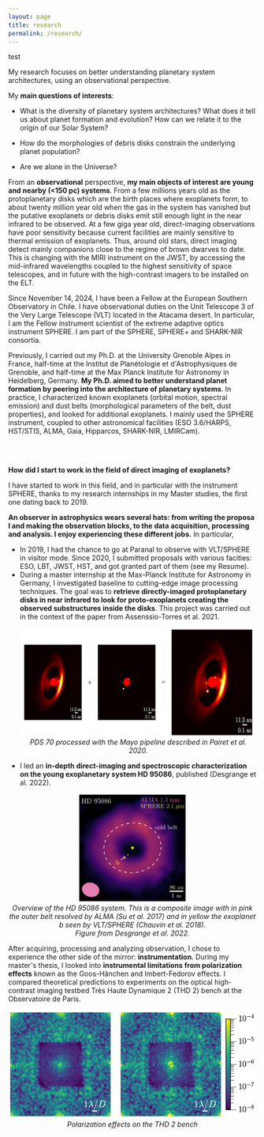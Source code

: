 ```yaml
---
layout: page
title: research
permalink: /research/
---
```

test

My research focuses on better understanding planetary system architectures, using an observational perspective.

My <b>main questions of interests</b>:
- What is the diversity of planetary system architectures? What does it tell us about planet formation and evolution? How can we relate it to the origin of our Solar System?

- How do the morphologies of debris disks constrain the underlying planet population?

- Are we alone in the Universe?


From an <b>observational</b> perspective, <b>my main objects of interest are young and nearby (<150 pc) systems</b>. From a few millions years old as the protoplanetary disks which are the birth places where exoplanets form, to about twenty million year old when the gas in the system has vanished but the putative exoplanets or debris disks emit still enough light in the near infrared to be observed. At a few giga year old, direct-imaging observations have poor sensitivity because current facilities are mainly sensitive to thermal emission of exoplanets. Thus, around old stars, direct imaging detect mainly companions close to the regime of brown dwarves to date. This is changing with the MIRI instrument on the JWST, by accessing the mid-infrared wavelengths coupled to the highest sensitivity of space telescopes, and in future with the high-contrast imagers to be installed on the ELT.
<br>

Since November 14, 2024, I have been a Fellow at the European Southern Observatory in Chile. I have observational duties on the Unit Telescope 3 of the Very Large Telescope (VLT) located in the Atacama desert. In particular, I am the Fellow instrument scientist of the extreme adaptive optics instrument SPHERE. I am part of the SPHERE, SPHERE+ and SHARK-NIR consortia.

Previously, I carried out my Ph.D. at the University Grenoble Alpes in France, half-time at the Institut de Planétologie et d'Astrophysiques de Grenoble, and half-time at the Max Planck Institute for Astronomy in Heidelberg, Germany. <b>My Ph.D. aimed to better understand planet formation by peering into the architecture of planetary systems</b>. In practice, I characterized known exoplanets (orbital motion, spectral emission) and dust belts (morphological parameters of the belt, dust properties), and looked for additional exoplanets. I mainly used the SPHERE instrument, coupled to other astronomical facilities (ESO 3.6/HARPS, HST/STIS, ALMA, Gaia, Hipparcos, SHARK-NIR, LMIRCam).

<br>
<br>
  




<b> How did I start to work in the field of direct imaging of exoplanets? </b> 
  
I have started to work in this field, and in particular with the instrument SPHERE, thanks to my research internships in my Master studies, the first one dating back to 2019. 

<b> An observer in astrophysics wears several hats: from writing the proposa l and making the observation blocks, to the data acquisition, processing and analysis. I enjoy experiencing these different jobs.</b> In particular,  

<ul>
  <li> In 2019, I had the chance to go at Paranal to observe with VLT/SPHERE in visitor mode. Since 2020, I submitted proposals with various facities: ESO, LBT, JWST, HST, and got granted part of them (see my Resume).
  
  <li> During a master internship at the Max-Planck Institute for Astronomy in Germany, I investigated baseline to cutting-edge image processing techniques. The goal was to <b>retrieve directly-imaged protoplanetary disks in near infrared to look for proto-exoplanets creating the observed substructures inside the disks</b>. This project was carried out in the context of the paper from Assenssio-Torres et al. 2021.</li>

  
  <p align="center">
  <img src="/fig/PDS70_details.png" height="220" > 
  <br>
  <i> PDS 70 processed with the Mayo pipeline described in Pairet et al. 2020. </i>
  <br>
  </p>


  <li> I led an <b>in-depth direct-imaging and spectroscopic characterization on the young exoplanetary system HD 95086</b>, published (Desgrange et al. 2022). </li>

    
</ul> 

  <p align="center">
  <img src="/fig/HD95086_overview.png" height="220" > 
  <br>
  <i> Overview of the HD 95086 system. This is a composite image with in pink the outer belt resolved by ALMA (Su et al. 2017) and in yellow the exoplanet b seen by VLT/SPHERE (Chauvin et al. 2018).
  <br> Figure from Desgrange et al. 2022.</i>
  <br>
  </p>


After acquiring, processing and analyzing observation, I chose to experience the other side of the mirror: <b>instrumentation</b>. During my master's thesis, I looked into <b>instrumental limitations from polarization effects</b> known as the Goos-Hänchen and Imbert-Fedorov effects. I compared theoretical predictions to experiments on the optical high-contrast imaging testbed Très Haute Dynamique 2 (THD 2) bench at the Observatoire de Paris.

 <p align="center">
 <img src="/fig/polar_thd2.png" height="220" >
  <br>
  <i> Polarization effects on the THD 2 bench </i>
  <br>
 </p>

 <br>  <br>



